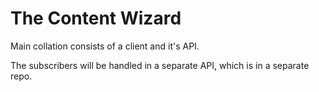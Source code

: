 # The Content Wizard

Main collation consists of a client and it's API.

The subscribers will be handled in a separate API, which is in a separate repo.